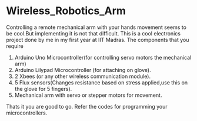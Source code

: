 # Wireless_Robotics_Arm
Controlling a remote mechanical arm with your hands movement seems to be cool.But implementing it is not that difficult. This is a cool electronics project done by me in my first year at IIT Madras. 
The components that you require 
1. Arduino Uno Microcontroller(for controlling servo motors the mechanical arm)
2. Arduino Lilypad Microcontroller (for attaching on glove).
3. 2 Xbees (or any other wireless communication module).
4. 5 Flux sensors(Changes resistance based on stress applied,use this on the glove for 5 fingers).
5. Mechanical arm with servo or stepper motors for movement.

Thats it you are good to go. Refer the codes for programming your microcontrollers.

